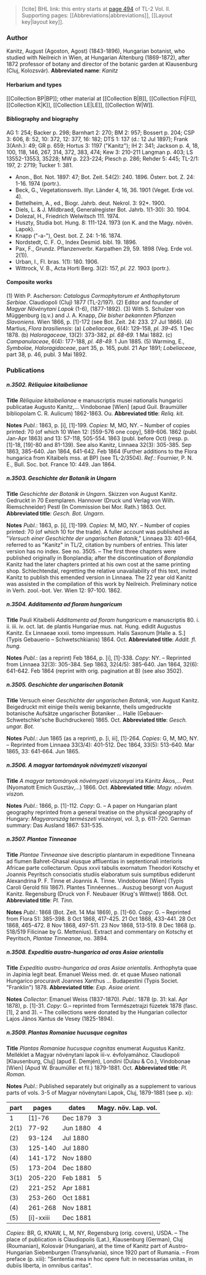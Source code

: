 > [!cite] BHL link: this entry starts at [page 494](https://www.biodiversitylibrary.org/page/33068736) of TL-2 Vol. II.
> Supporting pages: [[Abbreviations|abbreviations]], [[Layout key|layout key]].

### Author

Kanitz, August (Agoston, Agost) (1843-1896), Hungarian botanist, who studied with Neilreich in Wien, at Hungarian Altenburg (1869-1872), after 1872 professor of botany and director of the botanic garden at Klausenburg (Cluj, Kolozsvár). 
**Abbreviated name**: *Kanitz*

#### Herbarium and types

[[Collection BP|BP]]; other material at [[Collection B|B]], [[Collection FI|FI]], [[Collection K|K]], [[Collection LE|LE]], [[Collection W|W]].

#### Bibliography and biography

AG 1: 254; Backer p. 298; Barnhart 2: 270; BM 2: 957; Bossert p. 204; CSP 3: 606, 8: 52, 10: 372, 12: 377, 16: 182; DTS 1: 137 (d.: 12 Jul 1897); Frank 3(Anh.): 49; GR p. 659; Hortus 3: 1197 ("Kanitz"); IH 2: 341; Jackson p. 4, 18, 100, 118, 146, 267, 314, 372, 383, 474; Kew 3: 210-211 Langman p. 403; LS 13552-13553, 35228; MW p. 223-224; Plesch p. 286; Rehder 5: 445; TL-2/1: 197, 2: 2719; Tucker 1: 381.
- Anon., Bot. Not. 1897: 47; Bot. Zeit. 54(2): 240. 1896. Österr. bot. Z. 24: 1-16. 1974 (portr.).
- Beck, G., Vegetationsverh. Illyr. Länder 4, 16, 36. 1901 (Veget. Erde vol. 4).
- Bettelheim, A., ed., Biogr. Jahrb. deut. Nekrol. 3: 92\*. 1900.
- Diels, L. & J. Mildbraed, Generalregister Bot. Jahrb. 1(1-30): 30. 1904.
- Dolezal, H., Friedrich Welwitsch 111. 1974.
- Huszty, Studia bot. Hung. 8: 111-124. 1973 (on K. and the Magy. növén. Lapok).
- Knapp ("-a-"), Oest. bot. Z. 24: 1-16. 1874.
- Nordstedt, C. F. O., Index Desmid. bibl. 19. 1896.
- Pax, F., Grundz. Pflanzenverbr. Karpathen 29, 59. 1898 (Veg. Erde vol. 2(1)).
- Urban, I., Fl. bras. 1(1): 180. 1906.
- Wittrock, V. B., Acta Horti Berg. 3(2): 157, *pl. 22.* 1903 (portr.).

#### Composite works

(1) With P. Ascherson: *Catalogus Cormophytorum et Anthophytorum Serbiae*. Claudiopoli (Cluj) 1877 (TL-2/197).
(2) Editor and founder of *Magyar Növénytani Lapok* (1-6), (1877-1892).
(3) With S. Schulzer von Müggenburg (q.v.) and J. A. Knapp, *Die bisher bekannten Pflanzen Slavoniens*. Wien 1866, p. \[1\]-172 (see Bot. Zeit. 24: 233. 27 Jul 1866).
(4) Martius, *Flora brasiliensis*:
(a) *Lobeliaceae*, 6(4): 129-158, *pl. 39-45.* 1 Dec 1878.
(b) *Haloragaceae*, 13(2): 373-382, *pl. 68-69.* 1 Mai 1882.
(c) *Campanulaceae*, 6(4): 177-188, *pl. 48-49.* 1 Jun 1885.
(5) Warming, E., *Symbolae, Haloragidaceae*, part 35, p. 165, publ. 21 Apr 1891; *Lobeliaceae*, part 38, p. 46, publ. 3 Mai 1892.

### Publications

##### n.3502. Rèliquiae kitaibelianae

**Title**
*Rèliquiae kitaibelianae* e manuscriptis musei nationalis hungarici publicatae Augusto Kanitz,... Vindobonae \[Wien\] (apud Guil. Braumüller bibliopolam C. R. Aulicum) 1862-1863. Ou.
**Abbreviated title**: *Reliq. kit.*

**Notes**
*Publ*.: 1863, p. \[i\], \[1\]-199. *Copies*: M, MO, NY. – Number of copies printed: 70 (of which 10 Wien 12: \[559-576 one copy\], 589-606. 1862 (publ. Jan-Apr 1863) and 13: 57-118, 505-554. 1863 (publ. before Oct) (resp. p. \[1\]-18, \[19\]-80 and 81-139). See also Kanitz, Linnaea 32(3): 305-385. Sep 1863, 385-640. Jan 1864, 641-642. Feb 1864 (Further additions to the Flora hungarica from Kitaibels mss. at BP) (see TL-2/3504).
*Ref*.: Fournier, P. N. E., Bull. Soc. bot. France 10: 449. Jan 1864.

##### n.3503. Geschichte der Botanik in Ungarn

**Title**
*Geschichte der Botanik in Ungarn*. Skizzen von August Kanitz. Gedruckt in 70 Exemplaren. Hannover (Druck und Verlag von Wilh. Riemschneider) Pestl (In Commission bei Mor. Rath.) 1863. Oct.
**Abbreviated title**: *Gesch. Bot. Ungarn*.

**Notes**
*Publ*.: 1863, p. \[i\], \[1\]-199. *Copies*: M, MO, NY. – Number of copies printed: 70 (of which 10 for the trade). A fuller account was published as "*Versuch einer Geschichte der ungarischen Botanik*," Linnaea 33: 401-664, referred to as "Kanitz" in TL/2, citation by numbers of entries. This later version has no index. See no. 3505. – The first three chapters were published originally in Bonplandia; after the discontinuation of *Bonplandia* Kanitz had the later chapters printed at his own cost at the same printing shop. Schlechtendal, regretting the relative unavailability of this text, invited Kanitz to publish this emended version in Linnaea. The 22 year old Kanitz was assisted in the compilation of this work by Neilreich. Preliminary notice in Verh. zool.-bot. Ver. Wien 12: 97-100. 1862.

##### n.3504. Additamenta ad floram hungaricum

**Title**
Pauli Kitaibelii *Additamenta ad floram hungaricum* e manuscriptis 80. i. ii. iii. iv. oct. lat. de plantis Hungariae mus. nat. Hung. edidit Augustus Kanitz. Ex Linnaeae xxxii. tomo impressum. Halis Saxonum \[Halle a. S.\] (Typis Gebauerio – Schwetschkianis) 1864. Oct.
**Abbreviated title**: *Addit. fl. hung.*

**Notes**
*Publ*.: (as a reprint) Feb 1864, p. \[i\], \[1\]-338. *Copy*: NY. – Reprinted from Linnaea 32(3): 305-384. Sep 1863, 32(4/5): 385-640. Jan 1864, 32(6): 641-642. Feb 1864 (reprint with orig. pagination at B) (see also 3502).

##### n.3505. Geschichte der ungarischen Botanik

**Title**
Versuch einer *Geschichte der ungarischen Botanik*, von August Kanitz. Beigedruckt mit einige theils wenig bekannte, theils umgedruckte botanische Aufsätze ungarischer Botaniker ... Halle (Gebauer-Schwetschke'sche Buchdruckerei) 1865. Oct.
**Abbreviated title**: *Gesch. ungar. Bot.*

**Notes**
*Publ*.: Jun 1865 (as a reprint), p. \[i, iii\], \[1\]-264. *Copies*: G, M, MO, NY. – Reprinted from Linnaea 33(3/4): 401-512. Dec 1864, 33(5): 513-640. Mar 1865, 33: 641-664. Jun 1865.

##### n.3506. A magyar tartományok növémyzeti viszonyai

**Title**
*A magyar tartományok növémyzeti viszonyai* irta Kánitz Ákos,... Pest (Nyomatott Emich Gusztàv,...) 1866. Oct.
**Abbreviated title**: *Magy. növém. viszon.*

**Notes**
*Publ*.: 1866, p. \[1\]-112. *Copy*: G. – A paper on Hungarian plant geography reprinted from a general treatise on the physical geography of Hungary: *Magyarország természeti viszényai*, vol. 3, p. 611-720. German summary: Das Ausland 1867: 531-535.

##### n.3507. Plantae Tinneanae

**Title**
*Plantae Tinneanae* sive descriptio plantarum in expeditione Tinneana ad flumen Bahret-Ghasal eiusque affluentias in septentionali interioris Africae parte collectarum. Opus xxvii tabulis exornatum Theodori Kotschy et Joannis Peyritsch consociatis studiis elaboratum suis sumptibus ediderunt Alexandrina P. F. Tinne et Joannis A. Tinne. Vindobonae \[Wien\] (Typis Caroli Gerold filii 1867). Plantes Tinnéennes... Auszug besorgt von August Kanitz. Regensburg (Druck von F. Neubauer (Krug's Wittwe)) 1868. Oct.
**Abbreviated title**: *Pl. Tinn.*

**Notes**
*Publ*.: 1868 (Bot. Zeit. 14 Mai 1869), p. \[1\]-60. *Copy*: G. – Reprinted from Flora 51: 385-398. 8 Oct 1868, 417-425. 21 Oct 1868, 433-441. 28 Oct 1868, 465-472. 8 Nov 1868, 497-511. 23 Nov 1868, 513-519. 8 Dec 1868 (p. 518/519 Filicinae by G. Mettenius). Extract and commentary on Kotschy et Peyritsch, *Plantae Tinneanae*, no. 3894.

##### n.3508. Expeditio austro-hungarica ad oras Asiae orientalis

**Title**
*Expeditio austro-hungarica ad oras Asiae orientalis*. Anthophyta quae in Japinia legit beat. Emanuel Weiss med. dr. et quae Museo nationali Hungarico procuravit Joannes Xanthus ... Budapestini (Typis Societ. "Franklin") 1878.
**Abbreviated title**: *Exp. Asiae orient.*

**Notes**
*Collector*: Emanuel Weiss (1837-1870).
*Publ*.: 1878 (p. 31: kal. Apr 1878), p. \[1\]-31. *Copy*: G.– reprinted from Természetrajzi füzetek 1878 (fasc. \[1\], 2 and 3). – The collections were donated by the Hungarian collector Lajos János Xantus de Vesey (1825-1894).

##### n.3509. Plantas Romaniae hucusque cognitas

**Title**
*Plantas Romaniae hucusque cognitas* enumerat Augustus Kanitz. Melléklet a Magyar növénytani lapok iii-v. évfolyamához. Claudiopoli \[Klausenburg, Cluj\] (apud E. Demjén), Londini (Dulau & Co.), Vindobonae \[Wien\] (Apud W. Braumüller et fil.) 1879-1881. Oct.
**Abbreviated title**: *Pl. Roman.*

**Notes**
*Publ*.: Published separately but originally as a supplement to various parts of vols. 3-5 of Magyar növénytani Lapok, Cluj, 1879-1881 (see p. xi):

|part	|pages	|dates	|Magy. növ. Lap. vol.|
|---	|---	|---	|---	|
|1	|\[1\]-76	|Dec 1879	|3|
|2(1)	|77-92	|Jun 1880	|4|
|(2)	|93-124	|Jul 1880|
|(3)	|125-140	|Jul 1880|
|(4)	|141-172	|Nov 1880|
|(5)	|173-204	|Dec 1880|
|3(1)	|205-220	|Feb 1881	|5|
|(2)	|221-252	|Apr 1881|
|(3)	|253-260	|Oct 1881|
|(4)	|261-268	|Nov 1881|
|(5)	|\[i\]-xxiii	|Dec 1881|

*Copies*: BR, G, KNAW, L, M, NY, Regensburg (orig. covers), USDA. – The place of publication is Claudiopolis (Lat.), Klausenburg (German), Cluj (Roumanian), Kolosvár (Hungarian), at the time of Kanitz part of Austro-Hungarian Siebenburgen (Transylvania), since 1920 part of Rumania. – From preface (p. xiii): "Sententia mea in hoc opere fuit: in necessarias unitas, in dubiis liberta, in omnibus caritas".

